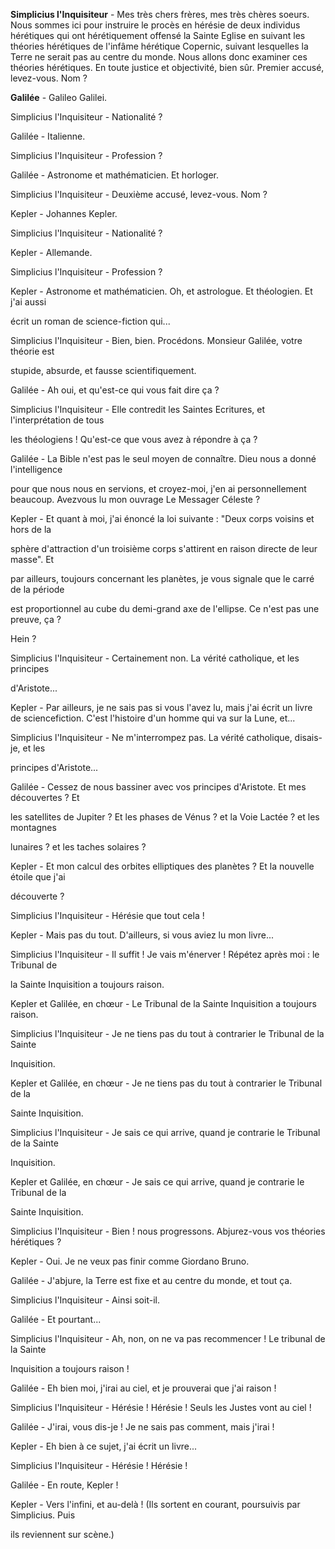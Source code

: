 **Simplicius l'Inquisiteur** - Mes très chers frères, mes très chères soeurs. Nous sommes ici pour instruire le procès en hérésie de deux individus hérétiques qui ont hérétiquement offensé  la  Sainte  Eglise  en  suivant  les  théories  hérétiques  de  l'infâme  hérétique Copernic, suivant lesquelles la Terre ne serait pas au centre du monde. Nous allons donc examiner ces théories hérétiques. En toute justice et objectivité, bien sûr. Premier accusé, levez-vous. Nom ?

**Galilée** - Galileo Galilei.

Simplicius l'Inquisiteur - Nationalité ?

Galilée - Italienne.

Simplicius l'Inquisiteur - Profession ?

Galilée - Astronome et mathématicien. Et horloger.

Simplicius l'Inquisiteur - Deuxième accusé, levez-vous. Nom ?

Kepler - Johannes Kepler.

Simplicius l'Inquisiteur - Nationalité ?

Kepler - Allemande.

Simplicius l'Inquisiteur - Profession ?

Kepler - Astronome et mathématicien. Oh, et astrologue. Et théologien. Et j'ai aussi

écrit un roman de science-fiction qui... 

Simplicius l'Inquisiteur - Bien, bien. Procédons. Monsieur Galilée, votre théorie est

stupide, absurde, et fausse scientifiquement.

Galilée - Ah oui, et qu'est-ce qui vous fait dire ça ?

Simplicius l'Inquisiteur - Elle contredit les Saintes Ecritures, et l'interprétation de tous

les théologiens ! Qu'est-ce que vous avez à répondre à ça ?

Galilée - La Bible n'est pas le seul moyen de connaître. Dieu nous a donné l'intelligence

pour que nous nous en servions, et croyez-moi, j'en ai personnellement beaucoup. Avezvous lu mon ouvrage Le Messager Céleste ?

Kepler - Et quant à moi, j'ai énoncé la loi suivante : "Deux corps voisins et hors de la

sphère d'attraction d'un troisième corps s'attirent en raison directe de leur masse". Et

par ailleurs, toujours concernant les planètes, je vous signale que le carré de la période

est proportionnel au cube du demi-grand axe de l'ellipse. Ce n'est pas une preuve, ça ?

Hein ?

Simplicius  l'Inquisiteur -  Certainement  non.  La  vérité  catholique,  et  les  principes

d'Aristote...

Kepler - Par ailleurs, je ne sais pas si vous l'avez lu, mais j'ai écrit un livre de sciencefiction. C'est l'histoire d'un homme qui va sur la Lune, et...

Simplicius l'Inquisiteur - Ne m'interrompez pas. La vérité catholique, disais-je, et les

principes d'Aristote...

Galilée - Cessez de nous bassiner avec vos principes d'Aristote. Et mes découvertes ? Et

les satellites de Jupiter ? Et les phases de Vénus ? et la Voie Lactée ? et les montagnes

lunaires ? et les taches solaires ?

Kepler - Et mon calcul des orbites elliptiques des planètes ? Et la nouvelle étoile que j'ai

découverte ?

Simplicius l'Inquisiteur - Hérésie que tout cela !

Kepler - Mais pas du tout. D'ailleurs, si vous aviez lu mon livre...

Simplicius l'Inquisiteur - Il suffit ! Je vais m'énerver ! Répétez après moi : le Tribunal de

la Sainte Inquisition a toujours raison.

Kepler et Galilée, en chœur - Le Tribunal de la Sainte Inquisition a toujours raison.

Simplicius l'Inquisiteur - Je ne tiens pas du tout à contrarier le Tribunal de la Sainte

Inquisition.

Kepler et Galilée,  en chœur - Je ne tiens pas du tout à contrarier le Tribunal de la

Sainte Inquisition.

Simplicius l'Inquisiteur - Je sais ce qui arrive, quand je contrarie le Tribunal de la Sainte

Inquisition.

Kepler et Galilée, en chœur - Je sais ce qui arrive, quand je contrarie le Tribunal de la

Sainte Inquisition.

Simplicius l'Inquisiteur - Bien ! nous progressons. Abjurez-vous vos théories hérétiques ?

Kepler - Oui. Je ne veux pas finir comme Giordano Bruno.

Galilée - J'abjure, la Terre est fixe et au centre du monde, et tout ça.

Simplicius l'Inquisiteur - Ainsi soit-il.

Galilée - Et pourtant...

Simplicius l'Inquisiteur - Ah, non, on ne va pas recommencer ! Le tribunal de la Sainte

Inquisition a toujours raison !

Galilée - Eh bien moi, j'irai au ciel, et je prouverai que j'ai raison !

Simplicius l'Inquisiteur - Hérésie ! Hérésie ! Seuls les Justes vont au ciel !

Galilée - J'irai, vous dis-je ! Je ne sais pas comment, mais j'irai ! 

Kepler - Eh bien à ce sujet, j'ai écrit un livre...

Simplicius l'Inquisiteur - Hérésie ! Hérésie !

Galilée - En route, Kepler ! 

Kepler - Vers l'infini, et au-delà ! (Ils sortent en courant, poursuivis par Simplicius. Puis

ils reviennent sur scène.)
